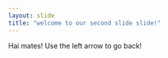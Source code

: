 ```yaml
---
layout: slide
title: "welcome to our second slide slide!"
---
```

Hai mates!
Use the left arrow to go back!